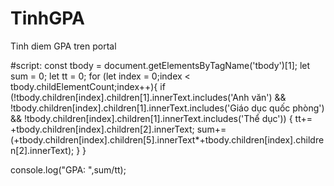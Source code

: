 # TinhGPA
Tinh diem GPA tren portal


#script:
const tbody = document.getElementsByTagName('tbody')[1];
let sum = 0;
let tt = 0;
for (let index = 0;index < tbody.childElementCount;index++){
  if (!tbody.children[index].children[1].innerText.includes('Anh văn') &&
      !tbody.children[index].children[1].innerText.includes('Giáo dục quốc phòng') && 
      !tbody.children[index].children[1].innerText.includes('Thể dục'))
  {
      tt+= +tbody.children[index].children[2].innerText;
      sum+= (+tbody.children[index].children[5].innerText*+tbody.children[index].children[2].innerText);
  }
}

console.log("GPA: ",sum/tt);
